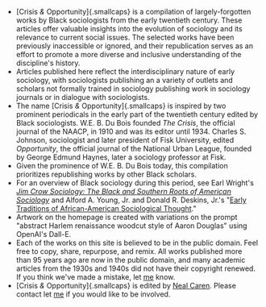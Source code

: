 * [Crisis *&* Opportunity]{.smallcaps} is a compilation of largely-forgotten works by Black sociologists from the early twentieth century. These articles offer valuable insights into the evolution of sociology and its relevance to current social issues. The selected works have been previously inaccessible or ignored, and their republication serves as an effort to promote a more diverse and inclusive understanding of the discipline's history.
* Articles published here reflect the interdisciplinary nature of early sociology, with sociologists publishing an a variety of outlets and scholars not formally trained in sociology publishing work in sociology journals or in dialogue with sociologists.  
* The name [Crisis *&* Opportunity]{.smallcaps} is inspired by two prominent periodicals in the early part of the twentieth century edited by Black sociologists. W.E. B. Du Bois founded *The Crisis*, the official journal of the NAACP, in 1910 and was its editor until 1934. Charles S. Johnson, sociologist and later president of Fisk University, edited *Opportunity*, the official journal of the National Urban League, founded by George Edmund Haynes, later a sociology professor at Fisk.
* Given the prominence of W.E. B. Du Bois today, this compilation prioritizes republishing  works by other Black scholars. 
* For an overview of Black sociology during this period, see Earl Wright's *[Jim Crow Sociology: The Black and Southern Roots of American Sociology](https://ucincinnatipress.uc.edu/9781947602571/jim-crow-sociology/)* and Alford A. Young, Jr. and Donald R. Deskins, Jr.'s "[Early Traditions of African-American Sociological Thought](https://www.annualreviews.org/doi/abs/10.1146/annurev.soc.27.1.445)."
* Artwork on the homepage is created with variations on the prompt "abstract Harlem renaissance woodcut style of Aaron Douglas" using OpenAI's Dall-E.
* Each of the works on this site is believed to be in the public domain. Feel free to copy, share, repurpose, and remix. All works published more than 95 years ago are now in the public domain, and many academic articles from the 1930s and 1940s did not have their copyright renewed. If you think we've made a mistake, let [me](mailto:neal.caren@unc.edu) know.
* [Crisis *&* Opportunity]{.smallcaps} is edited by [Neal Caren](https://nealcaren.org). Please contact let [me](mailto:neal.caren@unc.edu) if you would like to be involved.